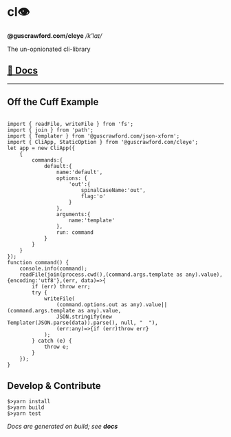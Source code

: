# cl👁

**@guscrawford.com/cleye** */k'laɪ/*

The un-opnionated cli-library

## [📃 Docs](./docs/md/README.md)

----

## Off the Cuff Example

```

import { readFile, writeFile } from 'fs';
import { join } from 'path';
import { Templater } from '@guscrawford.com/json-xform';
import { CliApp, StaticOption } from '@guscrawford.com/cleye';
let app = new CliApp({
    {
        commands:{
            default:{
                name:'default',
                options: {
                    'out':{
                        spinalCaseName:'out',
                        flag:'o'
                    }
                },
                arguments:{
                    name:'template'
                },
                run: command
            }
        }
    }
});
function command() {
    console.info(command);
    readFile(join(process.cwd(),(command.args.template as any).value),{encoding:'utf8'},(err, data)=>{
        if (err) throw err;
        try {
            writeFile(
                (command.options.out as any).value||(command.args.template as any).value, 
                JSON.stringify(new Templater(JSON.parse(data)).parse(), null, "  "),
                (err:any)=>{if (err)throw err}
            );
        } catch (e) {
            throw e;
        }
    });
}
```
## Develop & Contribute

```
$>yarn install
$>yarn build
$>yarn test
```

*Docs are generated on build; see **docs***